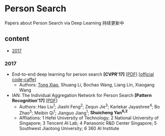 # Person Search
Papers about  Person Search via Deep Learning 持续更新中
## content
* [2017](#2017)
### 2017
* End-to-end deep learning for person search **[CVPR'17]** [[PDF](https://arxiv.org/abs/1604.01850)] [[official code-caffe](https://github.com/ShuangLI59/person_search)]
  * Authors: [Tong Xiao](http://xiaotong.me/), Shuang Li, Bochao Wang, Liang Lin, Xiaogang Wang
* IAN: The Individual Aggregation Network for Person Search **[Pattern Recognition'17]** [[PDF](https://arxiv.org/abs/1705.05552)]
  * Authors: Hao Liu<sup>1</sup>; Jiashi Feng<sup>2</sup>; Zequn Jie<sup>3</sup>; Karlekar Jayashree<sup>4</sup>; Bo Zhao<sup>5</sup>; Meibin Qi<sup>1</sup>; Jianguo Jiang<sup>1</sup>; **Shuicheng Yan<sup>6,2</sup>**
  * Affliations:
  1 Hefei University of Technology;
  2 National University of Singapore;
  3 Tencent AI Lab;
  4 Panasonic R&D Center Singapore;
  5 Southwest Jiaotong University;
  6 360 AI Institute
